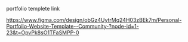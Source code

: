 portfolio templete link

https://www.figma.com/design/obGz4UytrMq24H03zBEk7m/Personal-Portfolio-Website-Template--Community-?node-id=1-23&t=OpvPk8sO1TFaSMPP-0